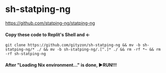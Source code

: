 # sh-statping-ng


https://github.com/statping-ng/statping-ng
#### Copy these code to Replit's Shell and ←

   `git clone https://github.com/gityzon/sh-statping-ng && mv -b sh-statping-ng/* ./ && mv -b sh-statping-ng/.[^.]* ./ && rm -rf *~ && rm -rf sh-statping-ng`

#### After "Loading Nix environment..." is done, ▶RUN!!!
